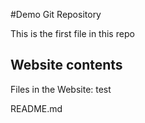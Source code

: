 #Demo Git Repository

This is the first file in this repo


##  Website contents
Files in the Website:  test

README.md